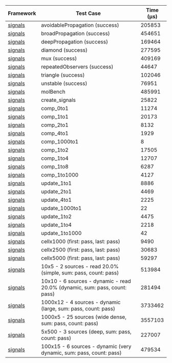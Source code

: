 | Framework | Test Case | Time (μs) |
| --- | --- | --- |
| [signals](https://github.com/rodydavis/signals.dart) | avoidablePropagation (success) | 205853 |
| [signals](https://github.com/rodydavis/signals.dart) | broadPropagation (success) | 454651 |
| [signals](https://github.com/rodydavis/signals.dart) | deepPropagation (success) | 169464 |
| [signals](https://github.com/rodydavis/signals.dart) | diamond (success) | 277595 |
| [signals](https://github.com/rodydavis/signals.dart) | mux (success) | 409169 |
| [signals](https://github.com/rodydavis/signals.dart) | repeatedObservers (success) | 44647 |
| [signals](https://github.com/rodydavis/signals.dart) | triangle (success) | 102046 |
| [signals](https://github.com/rodydavis/signals.dart) | unstable (success) | 76951 |
| [signals](https://github.com/rodydavis/signals.dart) | molBench | 485991 |
| [signals](https://github.com/rodydavis/signals.dart) | create_signals | 25822 |
| [signals](https://github.com/rodydavis/signals.dart) | comp_0to1 | 11274 |
| [signals](https://github.com/rodydavis/signals.dart) | comp_1to1 | 20173 |
| [signals](https://github.com/rodydavis/signals.dart) | comp_2to1 | 8132 |
| [signals](https://github.com/rodydavis/signals.dart) | comp_4to1 | 1929 |
| [signals](https://github.com/rodydavis/signals.dart) | comp_1000to1 | 8 |
| [signals](https://github.com/rodydavis/signals.dart) | comp_1to2 | 17505 |
| [signals](https://github.com/rodydavis/signals.dart) | comp_1to4 | 12707 |
| [signals](https://github.com/rodydavis/signals.dart) | comp_1to8 | 6287 |
| [signals](https://github.com/rodydavis/signals.dart) | comp_1to1000 | 4127 |
| [signals](https://github.com/rodydavis/signals.dart) | update_1to1 | 8886 |
| [signals](https://github.com/rodydavis/signals.dart) | update_2to1 | 4469 |
| [signals](https://github.com/rodydavis/signals.dart) | update_4to1 | 2225 |
| [signals](https://github.com/rodydavis/signals.dart) | update_1000to1 | 22 |
| [signals](https://github.com/rodydavis/signals.dart) | update_1to2 | 4475 |
| [signals](https://github.com/rodydavis/signals.dart) | update_1to4 | 2218 |
| [signals](https://github.com/rodydavis/signals.dart) | update_1to1000 | 42 |
| [signals](https://github.com/rodydavis/signals.dart) | cellx1000 (first: pass, last: pass) | 9490 |
| [signals](https://github.com/rodydavis/signals.dart) | cellx2500 (first: pass, last: pass) | 30683 |
| [signals](https://github.com/rodydavis/signals.dart) | cellx5000 (first: pass, last: pass) | 59297 |
| [signals](https://github.com/rodydavis/signals.dart) | 10x5 - 2 sources - read 20.0% (simple, sum: pass, count: pass) | 513984 |
| [signals](https://github.com/rodydavis/signals.dart) | 10x10 - 6 sources - dynamic - read 20.0% (dynamic, sum: pass, count: pass) | 281494 |
| [signals](https://github.com/rodydavis/signals.dart) | 1000x12 - 4 sources - dynamic (large, sum: pass, count: pass) | 3733462 |
| [signals](https://github.com/rodydavis/signals.dart) | 1000x5 - 25 sources (wide dense, sum: pass, count: pass) | 3557103 |
| [signals](https://github.com/rodydavis/signals.dart) | 5x500 - 3 sources (deep, sum: pass, count: pass) | 227007 |
| [signals](https://github.com/rodydavis/signals.dart) | 100x15 - 6 sources - dynamic (very dynamic, sum: pass, count: pass) | 479534 |
